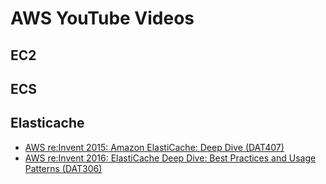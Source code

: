 # AWS YouTube Videos 
## EC2 

## ECS

## Elasticache

 - [AWS re:Invent 2015: Amazon ElastiCache: Deep Dive (DAT407)](https://youtu.be/4VfIINg9DYI)
 - [AWS re:Invent 2016: ElastiCache Deep Dive: Best Practices and Usage Patterns (DAT306)](https://youtu.be/e9sN15a7utI)

